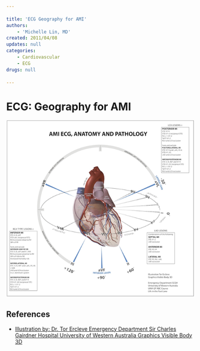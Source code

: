 ```yaml
---

title: 'ECG Geography for AMI'
authors:
    - 'Michelle Lin, MD'
created: 2011/04/08
updates: null
categories:
    - Cardiovascular
    - ECG
drugs: null

---
```




# ECG: Geography for AMI

![](image-1.png)

## References

-   [Illustration by: Dr. Tor Ercleve Emergency Department Sir Charles Gairdner Hospital University of Western Australia Graphics Visible Body 3D](None)
